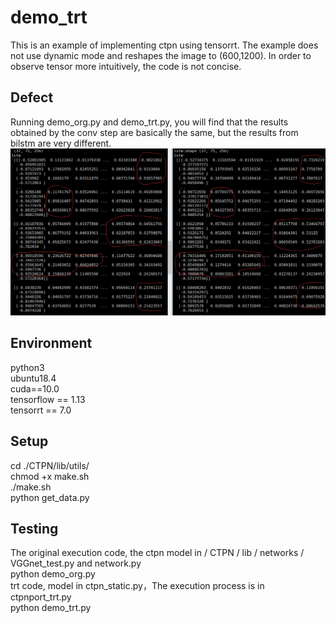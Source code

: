 # demo_trt
This is an example of implementing ctpn using tensorrt.
The example does not use dynamic mode and reshapes the image to (600,1200).
In order to observe tensor more intuitively, the code is not concise.<br>

## Defect
Running demo_org.py and demo_trt.py, you will find that the results obtained by the conv step are basically the same, 
but the results from bilstm are very different.<br>
![image](https://github.com/float123/demo_trt/blob/master/CTPN/reslut.png)

## Environment
python3<br>
ubuntu18.4<br>
cuda==10.0<br>
tensorflow == 1.13<br>
tensorrt == 7.0<br>

## Setup
cd ./CTPN/lib/utils/<br>
chmod +x make.sh<br>
./make.sh<br>
python get_data.py<br>

## Testing
The original execution code, the ctpn model in / CTPN / lib / networks / VGGnet_test.py and network.py<br>
python demo_org.py<br>
trt code, model in ctpn_static.py，The execution process is in ctpnport_trt.py<br>
python demo_trt.py<br>
